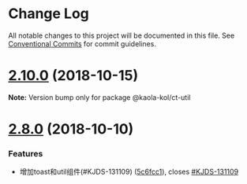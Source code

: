 # Change Log

All notable changes to this project will be documented in this file.
See [Conventional Commits](https://conventionalcommits.org) for commit guidelines.

<a name="2.10.0"></a>
# [2.10.0](https://g.hz.netease.com/kaolafed/packages/kaola-community-ui/compare/v2.9.0...v2.10.0) (2018-10-15)




**Note:** Version bump only for package @kaola-kol/ct-util

<a name="2.8.0"></a>
# [2.8.0](https://g.hz.netease.com/kaolafed/packages/kaola-community-ui/compare/v2.7.3...v2.8.0) (2018-10-10)


### Features

* 增加toast和util组件(#KJDS-131109) ([5c6fcc1](https://g.hz.netease.com/kaolafed/packages/kaola-community-ui/commits/5c6fcc1)), closes [#KJDS-131109](https://g.hz.netease.com/kaolafed/packages/kaola-community-ui/issues/KJDS-131109)
